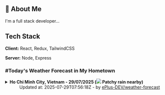 ## 🚀 About Me
I'm a full stack developer...


## Tech Stack

**Client:** React, Redux, TailwindCSS

**Server:** Node, Express

### #Today's Weather Forecast in My Hometown



<details>
    <summary><b>Ho Chi Minh City, Vietnam - 29/07/2025 (<img src="https://cdn.weatherapi.com/weather/64x64/day/176.png" /> Patchy rain nearby)</b>
    </summary>

    
<table>
    <tr>
        <th>Hour</th>
        <td>00:00</td><td>01:00</td><td>02:00</td><td>03:00</td><td>04:00</td><td>05:00</td><td>06:00</td><td>07:00</td><td>08:00</td><td>09:00</td><td>10:00</td><td>11:00</td><td>12:00</td><td>13:00</td><td>14:00</td><td>15:00</td><td>16:00</td><td>17:00</td><td>18:00</td><td>19:00</td><td>20:00</td><td>21:00</td><td>22:00</td><td>23:00</td>
    </tr>
    <tr>
        <th>Weather</th>
        <td><img src="https://cdn.weatherapi.com/weather/64x64/night/116.png"></img></td><td><img src="https://cdn.weatherapi.com/weather/64x64/night/113.png"></img></td><td><img src="https://cdn.weatherapi.com/weather/64x64/night/113.png"></img></td><td><img src="https://cdn.weatherapi.com/weather/64x64/night/113.png"></img></td><td><img src="https://cdn.weatherapi.com/weather/64x64/night/113.png"></img></td><td><img src="https://cdn.weatherapi.com/weather/64x64/night/176.png"></img></td><td><img src="https://cdn.weatherapi.com/weather/64x64/day/176.png"></img></td><td><img src="https://cdn.weatherapi.com/weather/64x64/day/353.png"></img></td><td><img src="https://cdn.weatherapi.com/weather/64x64/day/353.png"></img></td><td><img src="https://cdn.weatherapi.com/weather/64x64/day/176.png"></img></td><td><img src="https://cdn.weatherapi.com/weather/64x64/day/176.png"></img></td><td><img src="https://cdn.weatherapi.com/weather/64x64/day/122.png"></img></td><td><img src="https://cdn.weatherapi.com/weather/64x64/day/119.png"></img></td><td><img src="https://cdn.weatherapi.com/weather/64x64/day/353.png"></img></td><td><img src="https://cdn.weatherapi.com/weather/64x64/day/119.png"></img></td><td><img src="https://cdn.weatherapi.com/weather/64x64/day/116.png"></img></td><td><img src="https://cdn.weatherapi.com/weather/64x64/day/119.png"></img></td><td><img src="https://cdn.weatherapi.com/weather/64x64/day/119.png"></img></td><td><img src="https://cdn.weatherapi.com/weather/64x64/day/116.png"></img></td><td><img src="https://cdn.weatherapi.com/weather/64x64/night/116.png"></img></td><td><img src="https://cdn.weatherapi.com/weather/64x64/night/116.png"></img></td><td><img src="https://cdn.weatherapi.com/weather/64x64/night/116.png"></img></td><td><img src="https://cdn.weatherapi.com/weather/64x64/night/116.png"></img></td><td><img src="https://cdn.weatherapi.com/weather/64x64/night/116.png"></img></td>
    </tr>
    <tr>
        <th>Condition</th>
        <td width="200px">Partly Cloudy </td><td width="200px">Clear </td><td width="200px">Clear </td><td width="200px">Clear </td><td width="200px">Clear </td><td width="200px">Patchy rain nearby</td><td width="200px">Patchy rain nearby</td><td width="200px">Light rain shower</td><td width="200px">Light rain shower</td><td width="200px">Patchy rain nearby</td><td width="200px">Patchy rain nearby</td><td width="200px">Overcast </td><td width="200px">Cloudy </td><td width="200px">Light rain shower</td><td width="200px">Cloudy </td><td width="200px">Partly cloudy</td><td width="200px">Cloudy </td><td width="200px">Cloudy </td><td width="200px">Partly Cloudy </td><td width="200px">Partly Cloudy </td><td width="200px">Partly Cloudy </td><td width="200px">Partly Cloudy </td><td width="200px">Partly Cloudy </td><td width="200px">Partly Cloudy </td>
    </tr>
    <tr>
        <th>Temperature</th>
        <td>26.8 °C</td><td>26.5 °C</td><td>26.3 °C</td><td>26.1 °C</td><td>25.7 °C</td><td>25.5 °C</td><td>25.3 °C</td><td>26.8 °C</td><td>28.7 °C</td><td>30.5 °C</td><td>32.1 °C</td><td>32.6 °C</td><td>32.2 °C</td><td>32.5 °C</td><td>32.2 °C</td><td>33.1 °C</td><td>31.4 °C</td><td>31.2 °C</td><td>30 °C</td><td>29.3 °C</td><td>28.7 °C</td><td>28.1 °C</td><td>27.7 °C</td><td>27.2 °C</td>
    </tr>
    <tr>
        <th>Wind</th>
        <td>14 kph</td><td>13.3 kph</td><td>11.9 kph</td><td>9.7 kph</td><td>8.3 kph</td><td>8.3 kph</td><td>9.4 kph</td><td>12.6 kph</td><td>18.4 kph</td><td>22.7 kph</td><td>24.1 kph</td><td>24.1 kph</td><td>20.9 kph</td><td>19.4 kph</td><td>17.6 kph</td><td>18.7 kph</td><td>20.2 kph</td><td>23.4 kph</td><td>21.2 kph</td><td>20.5 kph</td><td>20.2 kph</td><td>19.1 kph</td><td>18.7 kph</td><td>16.9 kph</td>
    </tr>
</table>

</details>

<div align="right">
    Updated at: 2025-07-29T07:56:18Z - by <a target="_blank"
        href="https://github.com/ePlus-DEV/weather-forecast">ePlus-DEV/weather-forecast</a>
</div>